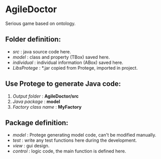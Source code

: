 # AgileDoctor
Serious game based on ontology.

## Folder definition:
* *src* : java source code here.
* *model* : class and property (TBox) saved here.
* *individual* : individual information (ABox) saved here.
* *LibsProtege* : *.jar copied from Protege, imported in project.
	
## Use Protege to generate Java code:
1. *Output folder* : **AgileDoctor/src**
2. *Java package* : **model**
3. *Factory class name* : **MyFactory**

## Package definition:
* *model* : Protege generating model code, can't be modified manually.
* *test* : write any test functions here during the development.
* *view* : gui design.
* *control* : logic code, the main function is defined here.

